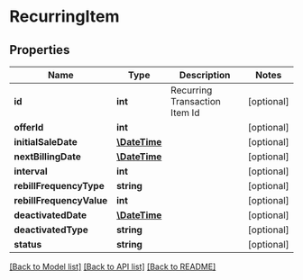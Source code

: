 # RecurringItem

## Properties
Name | Type | Description | Notes
------------ | ------------- | ------------- | -------------
**id** | **int** | Recurring Transaction Item Id | [optional] 
**offerId** | **int** |  | [optional] 
**initialSaleDate** | [**\DateTime**](Date.md) |  | [optional] 
**nextBillingDate** | [**\DateTime**](Date.md) |  | [optional] 
**interval** | **int** |  | [optional] 
**rebillFrequencyType** | **string** |  | [optional] 
**rebillFrequencyValue** | **int** |  | [optional] 
**deactivatedDate** | [**\DateTime**](Date.md) |  | [optional] 
**deactivatedType** | **string** |  | [optional] 
**status** | **string** |  | [optional] 

[[Back to Model list]](../README.md#documentation-for-models) [[Back to API list]](../README.md#documentation-for-api-endpoints) [[Back to README]](../README.md)


